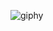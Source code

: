 ![giphy](https://github.com/Thunder-007/Thunder-007/assets/75431678/78f75301-bf43-41f6-af83-41a6b4d1224e)
